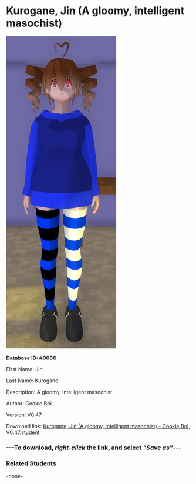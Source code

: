 # Kurogane, Jin (A gloomy, intelligent masochist)

<img src="Files/Images/Kurogane, Jin (A gloomy, intelligent masochist).png" title="Kurogane, Jin (A gloomy, intelligent masochist) - Cookie Boi, V0.47">

**Database ID: #0096**

First Name: Jin

Last Name: Kurogane

Description: A gloomy, intelligent masochist

Author: Cookie Boi

Version: V0.47

Download link: <a href="https://raw.githubusercontent.com/Arbiter1223/Daigaku-Gurashi-Custom-Students/master/Files/Studen%20Files/Kurogane%2C%20Jin%20(A%20gloomy%2C%20intelligent%20masochist)%20-%20Cookie%20Boi%2C%20V0.47.student">Kurogane, Jin (A gloomy, intelligent masochist) - Cookie Boi, V0.47.student</a>

### ---**To download, _right-click_ the link, and select _"Save as"_**---

### Related Students

-none-
